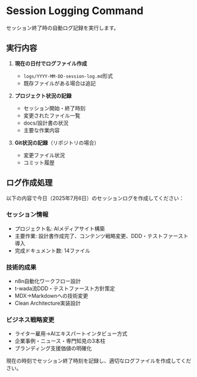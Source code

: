 # Session Logging Command

セッション終了時の自動ログ記録を実行します。

## 実行内容

1. **現在の日付でログファイル作成**
   - `logs/YYYY-MM-DD-session-log.md`形式
   - 既存ファイルがある場合は追記

2. **プロジェクト状況の記録**
   - セッション開始・終了時刻
   - 変更されたファイル一覧
   - docs/設計書の状況
   - 主要な作業内容

3. **Git状況の記録**（リポジトリの場合）
   - 変更ファイル状況
   - コミット履歴

## ログ作成処理

以下の内容で今日（2025年7月6日）のセッションログを作成してください：

### セッション情報
- プロジェクト名: AIメディアサイト構築
- 主要作業: 設計書作成完了、コンテンツ戦略変更、DDD・テストファースト導入
- 完成ドキュメント数: 14ファイル

### 技術的成果
- n8n自動化ワークフロー設計
- t-wada流DDD・テストファースト方針策定
- MDX→Markdownへの技術変更
- Clean Architecture実装設計

### ビジネス戦略変更
- ライター雇用→AIエキスパートインタビュー方式
- 企業事例・ニュース・専門知見の3本柱
- ブランディング支援価値の明確化

現在の時刻でセッション終了時刻を記録し、適切なログファイルを作成してください。
